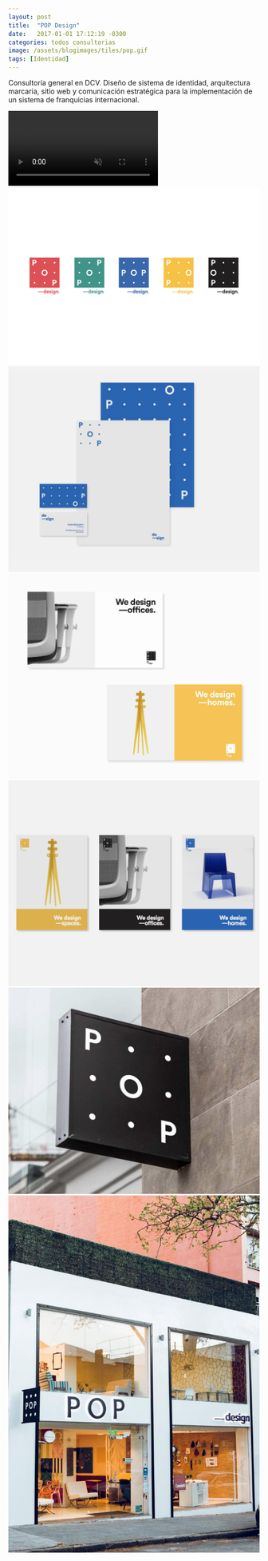 ```yaml
---
layout: post
title:  "POP Design"
date:   2017-01-01 17:12:19 -0300
categories: todos consultorias
image: /assets/blogimages/tiles/pop.gif
tags: [Identidad]
---
```


Consultoría general en DCV. Diseño de sistema de identidad, arquitectura marcaria, sitio web y comunicación estratégica para la implementación de un sistema de franquicias internacional.

<video autobuffer autoPlay loop muted><source src="/assets/blogimages/pop-1.mp4" type="video/mp4" /></video>
<img class="post-image-full" src="/assets/blogimages/pop-2.jpg">
<img class="post-image-full" src="/assets/blogimages/pop-3.jpg">
<img class="post-image-full" src="/assets/blogimages/pop-4.jpg">
<img class="post-image-full" src="/assets/blogimages/pop-5.jpg">
<img class="post-image-full" src="/assets/blogimages/pop-6.jpg">
<img class="post-image-full" src="/assets/blogimages/pop-7.jpg">